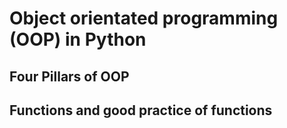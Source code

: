 # Object orientated programming (OOP) in Python
## Four Pillars of OOP
## Functions and good practice of functions
